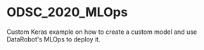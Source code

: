 # ODSC_2020_MLOps
Custom Keras example on how to create a custom model and use DataRobot's MLOps to deploy it.
